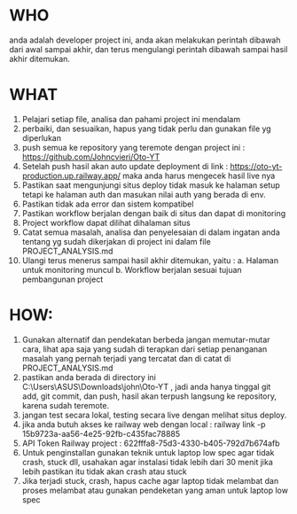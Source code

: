 # WHO
anda adalah developer project ini, anda akan melakukan perintah dibawah dari awal sampai akhir, dan terus mengulangi perintah dibawah sampai hasil akhir ditemukan.


# WHAT
1. Pelajari setiap file, analisa dan pahami project ini mendalam
2. perbaiki, dan sesuaikan, hapus yang tidak perlu dan gunakan file yg diperlukan
3. push semua ke repository yang teremote dengan project ini : https://github.com/Johncvieri/Oto-YT 
4. Setelah push hasil akan auto update deployment di link : https://oto-yt-production.up.railway.app/ maka anda harus mengecek hasil live nya
5. Pastikan saat mengunjungi situs deploy tidak masuk ke halaman setup tetapi ke halaman auth dan masukan nilai auth yang berada di env.
6. Pastikan tidak ada error dan sistem kompatibel
7. Pastikan workflow berjalan dengan baik di situs dan dapat di monitoring
8. Project workflow dapat dilihat dihalaman situs
9. Catat semua masalah, analisa dan penyelesaian di dalam ingatan anda tentang yg sudah dikerjakan di project ini dalam file PROJECT_ANALYSIS.md
10. Ulangi terus menerus sampai hasil akhir ditemukan, yaitu :
a. Halaman untuk monitoring muncul
b. Workflow berjalan sesuai tujuan pembangunan project

# HOW: 

1. Gunakan alternatif dan pendekatan berbeda jangan memutar-mutar cara, lihat apa saja yang sudah di terapkan dari setiap penanganan masalah yang pernah terjadi yang tercatat dan di catat di PROJECT_ANALYSIS.md
2. pastikan anda berada di directory ini C:\Users\ASUS\Downloads\john\Oto-YT , jadi anda hanya tinggal git add, git commit, dan push, hasil akan terpush langsung ke repository, karena sudah teremote.
3. jangan test secara lokal, testing secara live dengan melihat situs deploy.
4. jika anda butuh akses ke railway web dengan local : railway link -p 15b9723a-aa56-4e25-92fb-c435fac78885  
5. API Token Railway project : 622fffa8-75d3-4330-b405-792d7b674afb
6. Untuk penginstallan gunakan teknik untuk laptop low spec agar tidak crash, stuck dll, usahakan agar instalasi tidak lebih dari 30 menit jika lebih pastikan itu tidak akan crash atau stuck
7. Jika terjadi stuck, crash, hapus cache agar laptop tidak melambat dan proses melambat atau gunakan pendeketan yang aman untuk laptop low spec
